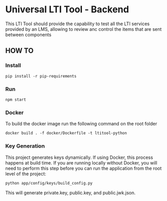 # Universal LTI Tool - Backend

This LTI Tool should provide the capability to test all the LTI services provided by an LMS, allowing to review anc
control the items that are sent between components

## HOW TO

### Install

```
pip install -r pip-requirements
```

### Run

```
npm start
```

### Docker

To build the docker image run the following command on the root folder

```
docker build . -f docker/Dockerfile -t ltitool-python 
```

### Key Generation

This project generates keys dynamically. If using Docker, this process happens at build time. If you are running locally without Docker, you will need to perform this step before you can run the application from the root level of the project:

```
python app/config/keys/build_config.py
```

This will generate private.key, public.key, and public.jwk.json.